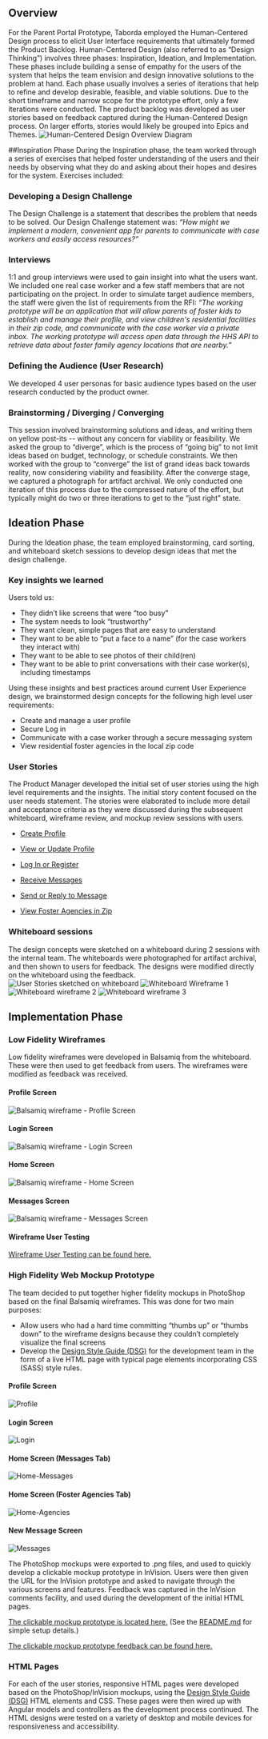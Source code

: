## Overview
For the Parent Portal Prototype, Taborda employed the Human-Centered Design process to elicit User Interface requirements that ultimately formed the Product Backlog. Human-Centered Design (also referred to as “Design Thinking”) involves three phases: Inspiration, Ideation, and Implementation. These phases include building a sense of empathy for the users of the system that helps the team envision and design innovative solutions to the problem at hand. Each phase usually involves a series of iterations that help to refine and develop desirable, feasible, and viable solutions. Due to the short timeframe and narrow scope for the prototype effort, only a few iterations were conducted. The product backlog was developed as user stories based on feedback captured during the Human-Centered Design process. On larger efforts, stories would likely be grouped into Epics and Themes.
![Human-Centered Design Overview Diagram](https://github.com/taborda-cws-prototype/cws-parent-portal-documentation/blob/master/human-centered-design/hdc-diagram.png)

##Inspiration Phase
During the Inspiration phase, the team worked through a series of exercises that helped foster understanding of the users and their needs by observing what they do and asking about their hopes and desires for the system. Exercises included:
### Developing a Design Challenge
The Design Challenge is a statement that describes the problem that needs to be solved. Our Design Challenge statement was:
*“How might we implement a modern, convenient app for parents to communicate with case workers and easily access resources?”*
### Interviews
1:1 and group interviews were used to gain insight into what the users want. We included one real case worker and a few staff members that are not participating on the project. In order to simulate target audience members, the staff were given the list of requirements from the RFI:
_“The working prototype will be an application that will allow parents of foster kids to establish and manage their    profile, and view children's residential facilities in their zip code, and communicate with the case worker via a private inbox. The working prototype will access open data through the HHS API to retrieve data about foster family agency locations that are nearby.”_
### Defining the Audience (User Research)
We developed 4 user personas for basic audience types based on the user research conducted by the product owner. 
### Brainstorming / Diverging / Converging
This session involved brainstorming solutions and ideas, and writing them on yellow post-its -- without any concern for viability or feasibility. We asked the group to “diverge”, which is the process of “going big” to not limit ideas based on budget, technology, or schedule constraints. We then worked with the group to “converge” the list of grand ideas back towards reality, now considering viability and feasibility. After the converge stage, we captured a photograph for artifact archival. We only conducted one iteration of this process due to the compressed nature of the effort, but typically might do two or three iterations to get to the “just right” state.

## Ideation Phase
During the Ideation phase, the team employed brainstorming, card sorting, and whiteboard sketch sessions to develop design ideas that met the design challenge. 

### Key insights we learned

Users told us:

* They didn’t like screens that were “too busy”
* The system needs to look “trustworthy”
* They want clean, simple pages that are easy to understand
* They want to be able to “put a face to a name” (for the case workers they interact with)
* They want to be able to see photos of their child(ren)
* They want to be able to print conversations with their case worker(s), including timestamps

Using these insights and best practices around current User Experience design, we brainstormed design concepts for the following high level user requirements:

* Create and manage a user profile
* Secure Log in
* Communicate with a case worker through a secure messaging system
* View residential foster agencies in the local zip code

### User Stories
The Product Manager developed the initial set of user stories using the high level requirements and the insights. The initial story content focused on the user needs statement. The stories were elaborated to include more detail and acceptance criteria as they were discussed during the subsequent whiteboard, wireframe review, and mockup review sessions with users.

* [Create Profile](https://github.com/taborda-cws-prototype/cws-parent-portal-documentation/wiki/User-Story:-Create-Profile)

* [View or Update Profile](https://github.com/taborda-cws-prototype/cws-parent-portal/wiki/User-Story:-View-or-Update-Profile)

* [Log In or Register](https://github.com/taborda-cws-prototype/cws-parent-portal-documentation/wiki/User-Story:-Log-in-or-Register)

* [Receive Messages](https://github.com/taborda-cws-prototype/cws-parent-portal-documentation/wiki/User-Story:-Receive-Messages)

* [Send or Reply to Message](https://github.com/taborda-cws-prototype/cws-parent-portal-documentation/wiki/User-Story:-Send-or-Reply-to-Message)

* [View Foster Agencies in Zip](https://github.com/taborda-cws-prototype/cws-parent-portal/wiki/User-Story:-View-Foster-Agencies-in-Zip)

### Whiteboard sessions
The design concepts were sketched on a whiteboard during 2 sessions with the internal team. The whiteboards were photographed for artifact archival, and then shown to users for feedback. The designs were modified directly on the whiteboard using the feedback. 
![User Stories sketched on whiteboard](https://github.com/taborda-cws-prototype/cws-parent-portal-documentation/blob/master/whiteboard/IMG_9665.jpeg)
![Whiteboard Wireframe 1](https://github.com/taborda-cws-prototype/cws-parent-portal-documentation/blob/master/whiteboard/wireframes1.jpeg)
![Whiteboard wireframe 2](https://github.com/taborda-cws-prototype/cws-parent-portal-documentation/blob/master/whiteboard/wireframes2.JPG)
![Whiteboard wireframe 3](https://github.com/taborda-cws-prototype/cws-parent-portal-documentation/blob/master/whiteboard/wireframes3.jpg)

## Implementation Phase
### Low Fidelity Wireframes
Low fidelity wireframes were developed in Balsamiq from the whiteboard. These were then used to get feedback from users. The wireframes were modified as feedback was received.
#### Profile Screen
![Balsamiq wireframe - Profile Screen](https://github.com/taborda-cws-prototype/cws-parent-portal-documentation/blob/master/wireframes/Registration%20Screen.png)
#### Login Screen
![Balsamiq wireframe - Login Screen](https://github.com/taborda-cws-prototype/cws-parent-portal-documentation/blob/master/wireframes/Login%20Screen.png)
#### Home Screen
![Balsamiq wireframe  - Home Screen](https://github.com/taborda-cws-prototype/cws-parent-portal-documentation/blob/master/wireframes/Home%20Screen.png)

#### Messages Screen
![Balsamiq wireframe - Messages Screen](https://github.com/taborda-cws-prototype/cws-parent-portal-documentation/blob/master/wireframes/Messages%20Screen.png)

#### Wireframe User Testing
[Wireframe User Testing can be found here.](https://github.com/taborda-cws-prototype/cws-parent-portal/wiki/Wireframe-User-Testing)

### High Fidelity Web Mockup Prototype
The team decided to put together higher fidelity mockups in PhotoShop based on the final Balsamiq wireframes. This was done for two main purposes:

* Allow users who had a hard time committing “thumbs up” or “thumbs down” to the wireframe designs because they couldn’t completely visualize the final screens
* Develop the [Design Style Guide (DSG)](https://parentportal.tabordasolutions.net/guidelines.html) for the development team in the form of a live HTML page with typical page elements incorporating CSS (SASS) style rules.

#### Profile Screen
![Profile](https://github.com/taborda-cws-prototype/cws-parent-portal-documentation/blob/master/designs/Profile.jpg)

#### Login Screen
![Login](https://github.com/taborda-cws-prototype/cws-parent-portal-documentation/blob/master/designs/login.jpg)

#### Home Screen (Messages Tab)
![Home-Messages](https://github.com/taborda-cws-prototype/cws-parent-portal-documentation/blob/master/designs/Home4.jpg)

#### Home Screen (Foster Agencies Tab)
![Home-Agencies](https://github.com/taborda-cws-prototype/cws-parent-portal-documentation/blob/master/designs/HomeFoster.jpg)

#### New Message Screen
![Messages](https://github.com/taborda-cws-prototype/cws-parent-portal-documentation/blob/master/designs/Home4NewMessage.jpg)

The PhotoShop mockups were exported to .png files, and used to quickly develop a clickable mockup prototype in InVision. Users were then given the URL for the InVision prototype and asked to navigate through the various screens and features. Feedback was captured in the InVision comments facility, and used during the development of the initial HTML pages.

[The clickable mockup prototype is located here.](https://github.com/taborda-cws-prototype/cws-parent-portal-documentation/tree/master/hi-fi-mockups) (See the [README.md](https://github.com/taborda-cws-prototype/cws-parent-portal-documentation/blob/master/hi-fi-mockups/README.md) for simple setup details.)

[The clickable mockup prototype feedback can be found here.](https://github.com/taborda-cws-prototype/cws-parent-portal-documentation/tree/master/user-feedback)

### HTML Pages
For each of the user stories, responsive HTML pages were developed based on the PhotoShop/InVision mockups, using the [Design Style Guide (DSG)](https://parentportal.tabordasolutions.net/guidelines.html) HTML elements and CSS. These pages were then wired up with Angular models and controllers as the development process continued. The HTML designs were tested on a variety of desktop and mobile devices for responsiveness and accessibility.